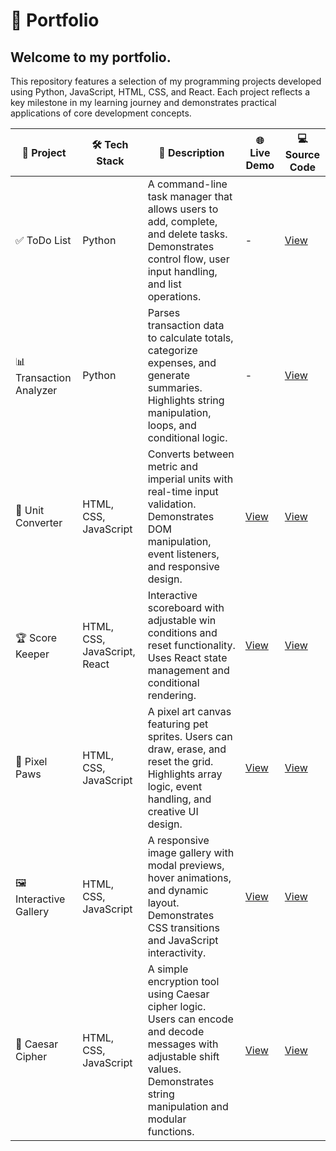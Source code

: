 # 📁 Portfolio

## Welcome to my portfolio.

This repository features a selection of my programming projects developed using Python, JavaScript, HTML, CSS, and React. Each project reflects a key milestone in my learning journey and demonstrates practical applications of core development concepts.

| 🧩 Project            | 🛠️ Tech Stack                  | 📄 Description                                                                 | 🌐 Live Demo                                       | 💻 Source Code                                      |
|----------------------|-------------------------------|--------------------------------------------------------------------------------|---------------------------------------------------|----------------------------------------------------|
| ✅ ToDo List          | Python                        | A command-line task manager that allows users to add, complete, and delete tasks. Demonstrates control flow, user input handling, and list operations. | -                                                 | [View]( https://mimo.org/web/shared/6947703)     |
| 📊 Transaction Analyzer | Python                     | Parses transaction data to calculate totals, categorize expenses, and generate summaries. Highlights string manipulation, loops, and conditional logic. | -                                                  | [View](https://mimo.org/web/shared/6984545)       |
| 🔄 Unit Converter     | HTML, CSS, JavaScript         | Converts between metric and imperial units with real-time input validation. Demonstrates DOM manipulation, event listeners, and responsive design. | [View](https://c2f5gb.mimo.run/index.html)        | [View](https://mimo.org/web/shared/6419992)       |
| 🏆 Score Keeper       | HTML, CSS, JavaScript, React  | Interactive scoreboard with adjustable win conditions and reset functionality. Uses React state management and conditional rendering. | [View](https://tsae0v.mimo.run/)        | [View](https://mimo.org/web/shared/6667891)       |
| 🐾 Pixel Paws         | HTML, CSS, JavaScript         | A pixel art canvas featuring pet sprites. Users can draw, erase, and reset the grid. Highlights array logic, event handling, and creative UI design. | [View](https://tzp4ra.mimo.run/index.html)        | [View](https://mimo.org/web/shared/6626147)       |
| 🖼️ Interactive Gallery | HTML, CSS, JavaScript        | A responsive image gallery with modal previews, hover animations, and dynamic layout. Demonstrates CSS transitions and JavaScript interactivity. | [View](https://mrd8ao.mimo.run/index.html)        | [View](https://mimo.org/web/shared/6426645)       |
| 🔐 Caesar Cipher      | HTML, CSS, JavaScript         | A simple encryption tool using Caesar cipher logic. Users can encode and decode messages with adjustable shift values. Demonstrates string manipulation and modular functions. | [View](https://dp8f5n.mimo.run/index.html)       | [View](https://mimo.org/web/shared/6555381)     |




